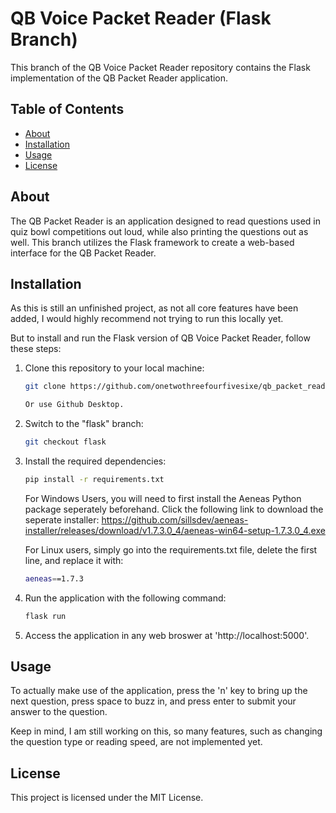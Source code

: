 # QB Voice Packet Reader (Flask Branch)

This branch of the QB Voice Packet Reader repository contains the Flask implementation of the QB Packet Reader application.

## Table of Contents

- [About](#about)
- [Installation](#installation)
- [Usage](#usage)
- [License](#license)

## About

The QB Packet Reader is an application designed to read questions used in quiz bowl competitions out loud, while also printing the questions out as well. This branch utilizes the Flask framework to create a web-based interface for the QB Packet Reader.

## Installation

As this is still an unfinished project, as not all core features have been added, I would highly recommend not trying to run this locally yet.

But to install and run the Flask version of QB Voice Packet Reader, follow these steps:

1. Clone this repository to your local machine:

   ```bash
   git clone https://github.com/onetwothreefourfivesixe/qb_packet_reader.git

   Or use Github Desktop.

2. Switch to the "flask" branch:

    ```bash
    git checkout flask

3. Install the required dependencies:

    ```bash
    pip install -r requirements.txt
    ```

    For Windows Users, you will need to first install the Aeneas Python package seperately beforehand. Click the following link to download the seperate installer: https://github.com/sillsdev/aeneas-installer/releases/download/v1.7.3.0_4/aeneas-win64-setup-1.7.3.0_4.exe

    For Linux users, simply go into the requirements.txt file, delete the first line, and replace it with:

    ```bash
    aeneas==1.7.3

4. Run the application with the following command:

    ```bash
    flask run

5. Access the application in any web broswer at 'http://localhost:5000'.

## Usage

To actually make use of the application, press the 'n' key to bring up the next question, press space to buzz in, and press enter to submit your answer to the question.

Keep in mind, I am still working on this, so many features, such as changing the question type or reading speed, are not implemented yet.

## License

This project is licensed under the MIT License.